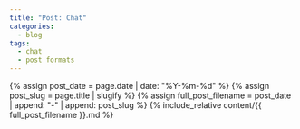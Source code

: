 ```yaml
---
title: "Post: Chat"
categories:
  - blog
tags:
  - chat
  - post formats
---
```


{% assign post_date = page.date | date: "%Y-%m-%d" %}
{% assign post_slug = page.title | slugify %}
{% assign full_post_filename = post_date | append: "-" | append: post_slug %} 
{% include_relative content/{{ full_post_filename }}.md %}